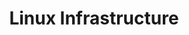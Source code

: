 ---
credit:
- yScribblez
featured: false
recording: ''
slides: linux_infrastructure.pdf
tags:
- linux
time_close: ''
time_start: 2019-02-14T02:15:00.000000Z
title: Linux Infrastructure
week_number: 3
---